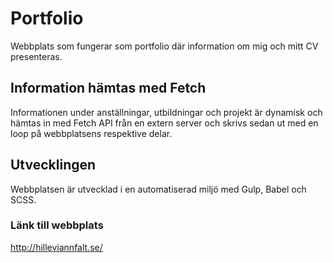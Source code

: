 # Portfolio
Webbplats som fungerar som portfolio där information om mig och mitt CV presenteras. 

## Information hämtas med Fetch 
Informationen under anställningar, utbildningar och projekt är dynamisk och hämtas in med Fetch API från en extern server och skrivs sedan ut med en loop på webbplatsens respektive delar. 

## Utvecklingen
Webbplatsen är utvecklad i en automatiserad miljö med Gulp, Babel och SCSS. 

### Länk till webbplats
http://hilleviannfalt.se/


